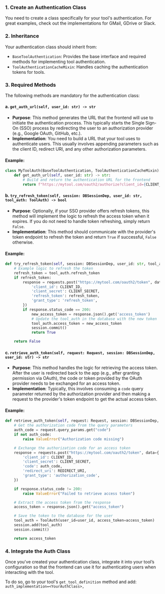 ### 1. **Create an Authentication Class**
You need to create a class specifically for your tool's authentication. For great examples, check out the implementations for GMail, GDrive or Slack.

### 2. **Inheritance**
Your authentication class should inherit from:
- `BaseToolAuthentication`: Provides the base interface and required methods for implementing tool authentication.
- `ToolAuthenticationCacheMixin`: Handles caching the authentication tokens for tools.

### 3. **Required Methods**
The following methods are mandatory for the authentication class:

#### a. `get_auth_url(self, user_id: str) -> str`
- **Purpose**: This method generates the URL that the frontend will use to initiate the authentication process. This typically starts the Single Sign-On (SSO) process by redirecting the user to an authorization provider (e.g., Google OAuth, GitHub, etc.).
- **Implementation**: You need to build a URL that your tool uses to authenticate users. This usually involves appending parameters such as the client ID, redirect URI, and any other authorization parameters.

#### Example:
```python
class MyToolAuth(BaseToolAuthentication, ToolAuthenticationCacheMixin):
    def get_auth_url(self, user_id: str) -> str:
        # Build and return the authentication URL for the frontend
        return f"https://mytool.com/oauth2/authorize?client_id={CLIENT_ID}&redirect_uri={REDIRECT_URI}&response_type=code"
```

#### b. `try_refresh_token(self, session: DBSessionDep, user_id: str, tool_auth: ToolAuth) -> bool`
- **Purpose**: Optionally, if your SSO provider offers refresh tokens, this method will implement the logic to refresh the access token when it expires. If you do not need to handle token refreshing, simply return `False`.
- **Implementation**: This method should communicate with the provider's token endpoint to refresh the token and return `True` if successful, `False` otherwise.

#### Example:
```python
def try_refresh_token(self, session: DBSessionDep, user_id: str, tool_auth: ToolAuth) -> bool:
    # Example logic to refresh the token
    refresh_token = tool_auth.refresh_token
    if refresh_token:
        response = requests.post("https://mytool.com/oauth2/token", data={
            'client_id': CLIENT_ID,
            'client_secret': CLIENT_SECRET,
            'refresh_token': refresh_token,
            'grant_type': 'refresh_token',
        })
        if response.status_code == 200:
            new_access_token = response.json().get('access_token')
            # Update the tool_auth in the database with the new token
            tool_auth.access_token = new_access_token
            session.commit()
            return True

    return False
```

#### c. `retrieve_auth_token(self, request: Request, session: DBSessionDep, user_id: str) -> str`
- **Purpose**: This method handles the logic for retrieving the access token. After the user is redirected back to the app (e.g., after granting permission via OAuth), the code or token provided by the OAuth provider needs to be exchanged for an access token.
- **Implementation**: Typically, this involves consuming a `code` query parameter returned by the authorization provider and then making a request to the provider's token endpoint to get the actual access token.

#### Example:
```python
def retrieve_auth_token(self, request: Request, session: DBSessionDep, user_id: str) -> str:
    # Get the authorization code from the query parameters
    auth_code = request.query_params.get("code")
    if not auth_code:
        raise ValueError("Authorization code missing")

    # Exchange the authorization code for an access token
    response = requests.post("https://mytool.com/oauth2/token", data={
        'client_id': CLIENT_ID,
        'client_secret': CLIENT_SECRET,
        'code': auth_code,
        'redirect_uri': REDIRECT_URI,
        'grant_type': 'authorization_code',
    })

    if response.status_code != 200:
        raise ValueError("Failed to retrieve access token")

    # Extract the access token from the response
    access_token = response.json().get("access_token")

    # Save the token to the database for the user
    tool_auth = ToolAuth(user_id=user_id, access_token=access_token)
    session.add(tool_auth)
    session.commit()

    return access_token
```

### 4. **Integrate the Auth Class**
Once you've created your authentication class, integrate it into your tool’s configuration so that the frontend can use it for authenticating users when interacting with the tool.

To do so, go to your tool's `get_tool_definition` method and add:
`auth_implementation=<YourAuthClass>,`
